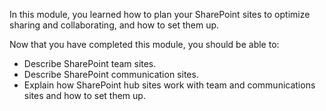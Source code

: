 In this module, you learned how to plan your SharePoint sites to optimize sharing and collaborating, and how to set them up.

Now that you have completed this module, you should be able to:  

- Describe SharePoint team sites.
- Describe SharePoint communication sites.
- Explain how SharePoint hub sites work with team and communications sites and how to set them up.
